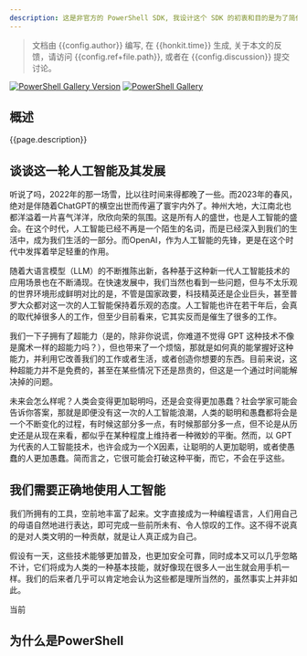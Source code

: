 ```yaml
---
description: 这是非官方的 PowerShell SDK, 我设计这个 SDK 的初衷和目的是为了简化大家对 OpenAI 服务访问的难度，并且将其跟自己日常的工作能无缝地结合起来。最开始其实是解决我自己的需求，然后逐渐扩展，并且形成了一个相对比较完整、完善的版本，目前它既支持OpenAI服务调用，也支持Azure OpenAI 服务调用，甚至最近还支持了本地模型的支持。另外，它不是一个简单意义上的API 封装，而是一个更加贴近 PowerShell 使用场景的 SDK， 比如支持管道操作、支持自定义输出格式， 支持文件输入输出等等，这将极大地提高用户的使用效率。
---
```


> 文档由 {{config.author}} 编写, 在 {{honkit.time}} 生成, 关于本文的反馈，请访问 {{config.ref+file.path}}, 或者在 {{config.discussion}} 提交讨论。

[![PowerShell Gallery Version](https://img.shields.io/powershellgallery/v/code365scripts.openai?label=code365scripts.openai)](https://www.powershellgallery.com/packages/code365scripts.openai) [![PowerShell Gallery](https://img.shields.io/powershellgallery/dt/code365scripts.openai)](https://www.powershellgallery.com/packages/code365scripts.openai)

## 概述

{{page.description}}

## 谈谈这一轮人工智能及其发展

听说了吗，2022年的那一场雪，比以往时间来得都晚了一些。而2023年的春风，绝对是伴随着ChatGPT的横空出世而传遍了寰宇内外了。神州大地，大江南北也都洋溢着一片喜气洋洋，欣欣向荣的氛围。这是所有人的盛世，也是人工智能的盛会。在这个时代，人工智能已经不再是一个陌生的名词，而是已经深入到我们的生活中，成为我们生活的一部分。而OpenAI，作为人工智能的先锋，更是在这个时代中发挥着举足轻重的作用。

随着大语言模型（LLM）的不断推陈出新，各种基于这种新一代人工智能技术的应用场景也在不断涌现。在快速发展中，我们当然也看到一些问题，但与不太乐观的世界环境形成鲜明对比的是，不管是国家政要，科技精英还是企业巨头，甚至普罗大众都对这一次的人工智能保持着乐观的态度。人工智能也许在若干年后，会真的取代掉很多人的工作，但至少目前看来，它其实反而是催生了很多的工作。

我们一下子拥有了超能力（是的，除非你说谎，你难道不觉得 GPT 这种技术不像是魔术一样的超能力吗？），但也带来了一个烦恼，那就是如何真的能掌握好这种能力，并利用它改善我们的工作或者生活，或者创造你想要的东西。目前来说，这种超能力并不是免费的，甚至在某些情况下还是昂贵的，但这是一个通过时间能解决掉的问题。

未来会怎么样呢？人类会变得更加聪明吗，还是会变得更加愚蠢？社会学家可能会告诉你答案，那就是即便没有这一次的人工智能浪潮，人类的聪明和愚蠢都将会是一个不断变化的过程，有时候这部分多一点，有时候那部分多一点，但不论是从历史还是从现在来看，都似乎在某种程度上维持者一种微妙的平衡。然而，以 GPT 为代表的人工智能技术，也许会成为一个X因素，让聪明的人更加聪明，或者使愚蠢的人更加愚蠢。简而言之，它很可能会打破这种平衡，而它，不会在乎这些。

## 我们需要正确地使用人工智能

我们所拥有的工具，空前地丰富了起来。文字直接成为一种编程语言，人们用自己的母语自然地进行表达，即可完成一些前所未有、令人惊叹的工作。这不得不说真的是对人类文明的一种贡献，就是让人真正成为自己。

假设有一天，这些技术能够更加普及，也更加安全可靠，同时成本又可以几乎忽略不计，它们将成为人类的一种基本技能，就好像现在很多人一出生就会用手机一样。我们的后来者几乎可以肯定地会认为这些都是理所当然的，虽然事实上并非如此。

当前

## 为什么是PowerShell








